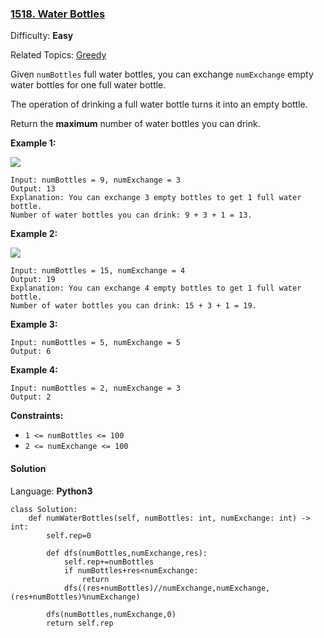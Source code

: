 ### [1518\. Water Bottles](https://leetcode.com/problems/water-bottles/)

Difficulty: **Easy**  

Related Topics: [Greedy](https://leetcode.com/tag/greedy/)


Given `numBottles` full water bottles, you can exchange `numExchange` empty water bottles for one full water bottle.

The operation of drinking a full water bottle turns it into an empty bottle.

Return the **maximum** number of water bottles you can drink.

**Example 1:**

**![](https://assets.leetcode.com/uploads/2020/07/01/sample_1_1875.png)**

```
Input: numBottles = 9, numExchange = 3
Output: 13
Explanation: You can exchange 3 empty bottles to get 1 full water bottle.
Number of water bottles you can drink: 9 + 3 + 1 = 13.
```

**Example 2:**

![](https://assets.leetcode.com/uploads/2020/07/01/sample_2_1875.png)

```
Input: numBottles = 15, numExchange = 4
Output: 19
Explanation: You can exchange 4 empty bottles to get 1 full water bottle. 
Number of water bottles you can drink: 15 + 3 + 1 = 19.
```

**Example 3:**

```
Input: numBottles = 5, numExchange = 5
Output: 6
```

**Example 4:**

```
Input: numBottles = 2, numExchange = 3
Output: 2
```

**Constraints:**

*   `1 <= numBottles <= 100`
*   `2 <= numExchange <= 100`


#### Solution

Language: **Python3**

```python3
class Solution:
    def numWaterBottles(self, numBottles: int, numExchange: int) -> int:
        self.rep=0
        
        def dfs(numBottles,numExchange,res):
            self.rep+=numBottles
            if numBottles+res<numExchange:
                return
            dfs((res+numBottles)//numExchange,numExchange,(res+numBottles)%numExchange)
        
        dfs(numBottles,numExchange,0)
        return self.rep
```